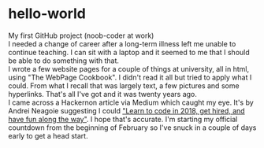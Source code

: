 # hello-world
My first GitHub project (noob-coder at work) <br>
I needed a change of career after a long-term illness left me unable to continue teaching. I can sit with a laptop and it seemed to me that I should be able to do something with that. <br>
I wrote a few website pages for a couple of things at university, all in html, using "The WebPage Cookbook". I didn't read it all but tried to apply what I could. From what I recall that was largely text, a few pictures and some hyperlinks. That's all I've got and it was twenty years ago. <br>
I came across a Hackernon article via Medium which caught my eye. It's by Andrei Neagoie suggesting I could <a href="hackernoon.com/learn-to-code-in-2018-get-hired-and-have-fun-along-the-way-b338247eed6a">"Learn to code in 2018, get hired, and have fun along the way"</a>. I hope that's accurate. I'm starting my official countdown from the beginning of February so I've snuck in a couple of days early to get a head start. <br>

